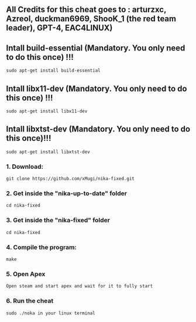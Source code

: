 All Credits for this cheat goes to : arturzxc, Azreol, duckman6969, ShooK_1 (the red team leader), GPT-4, EAC4LINUX)
------------------------------------------------------------------------------------------------------------------------------------


## Intall build-essential (Mandatory. You only need to do this once) !!!
```
sudo apt-get install build-essential
```

## Intall libx11-dev (Mandatory. You only need to do this once) !!!
```
sudo apt-get install libx11-dev
```

## Intall libxtst-dev (Mandatory. You only need to do this once)!!!
```
sudo apt-get install libxtst-dev
```


### 1. Download:
```
git clone https://github.com/xMugi/nika-fixed.git
```

### 2. Get inside the "nika-up-to-date" folder
```
cd nika-fixed
```

### 3. Get inside the "nika-fixed" folder
```
cd nika-fixed
```

### 4. Compile the program:
```
make
```

### 5. Open Apex
```
Open steam and start apex and wait for it to fully start
```

### 6. Run the cheat
```
sudo ./noka in your linux terminal

